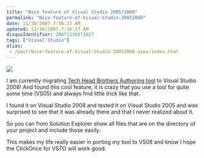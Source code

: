 ```yaml
---
title: "Nice feature of Visual Studio 2005/2008"
permalink: "Nice-feature-of-Visual-Studio-20052008"
date: 11/30/2007 7:16:27 AM
updated: 11/30/2007 7:16:27 AM
disqusIdentifier: 20071130071627
tags: ["Visual Studio"]
alias:
 - /post/Nice-feature-of-Visual-Studio-20052008.aspx/index.html
---
```

![](http://farm3.static.flickr.com/2180/2073940961_2248d4831e_o.jpg)

I am currently migrating [Tech Head Brothers Authoring tool](http://www.codeplex.com/THBAuthoring) to Visual Studio 2008! And found this cool feature, it is crazy that you use a tool for quite some time (VS05) and always find little trick like that.
<!-- more -->

I found it on Visual Studio 2008 and tested it on Visual Studio 2005 and was surprised to see that it was already there and that I never realized about it.

So you can from Solution Explorer show all files that are on the directory of your project and include those easily.

This makes my life really easier in porting my tool to VS08 and know I hope the ClickOnce for VSTO will work good.
